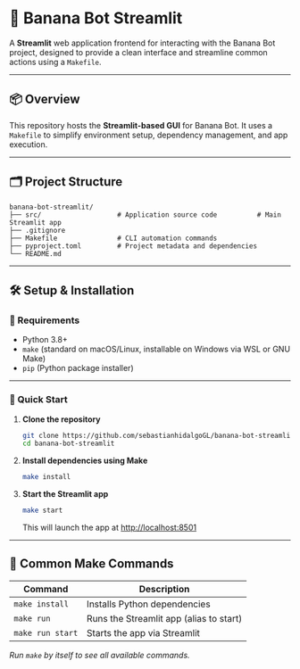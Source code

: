 # 🍌 Banana Bot Streamlit

A **Streamlit** web application frontend for interacting with the Banana Bot project, designed to provide a clean interface and streamline common actions using a `Makefile`.

---

## 📦 Overview

This repository hosts the **Streamlit-based GUI** for Banana Bot. It uses a `Makefile` to simplify environment setup, dependency management, and app execution.

---

## 🗂️ Project Structure

```
banana-bot-streamlit/
├── src/                   # Application source code          # Main Streamlit app
├── .gitignore
├── Makefile               # CLI automation commands
├── pyproject.toml         # Project metadata and dependencies
└── README.md
```

---

## 🛠️ Setup & Installation

### 🧰 Requirements

- Python 3.8+
- `make` (standard on macOS/Linux, installable on Windows via WSL or GNU Make)
- `pip` (Python package installer)

---

### 🚀 Quick Start

1. **Clone the repository**

   ```bash
   git clone https://github.com/sebastianhidalgoGL/banana-bot-streamlit.git
   cd banana-bot-streamlit
   ```

2. **Install dependencies using Make**

   ```bash
   make install
   ```

3. **Start the Streamlit app**

   ```bash
   make start
   ```

   This will launch the app at [http://localhost:8501](http://localhost:8501)

---

## 🧪 Common Make Commands

| Command        | Description                                 |
|----------------|---------------------------------------------|
| `make install` | Installs Python dependencies                |
| `make run`     | Runs the Streamlit app (alias to start)     |
| `make run start`   | Starts the app via Streamlit                |

*Run `make` by itself to see all available commands.*

